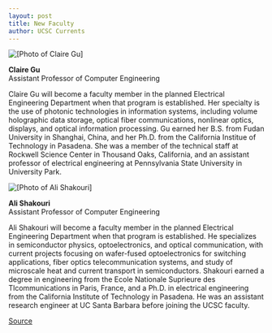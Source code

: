 ```yaml
---
layout: post
title: New Faculty
author: UCSC Currents
---
```


![\[Photo of Claire Gu\]][2]

**Claire Gu**  
Assistant Professor of Computer Engineering

Claire Gu will become a faculty member in the planned Electrical Engineering Department when that program is established. Her specialty is the use of photonic technologies in information systems, including volume holographic data storage, optical fiber communications, nonlinear optics, displays, and optical information processing. Gu earned her B.S. from Fudan University in Shanghai, China, and her Ph.D. from the California Institue of Technology in Pasadena. She was a member of the technical staff at Rockwell Science Center in Thousand Oaks, California, and an assistant professor of electrical engineering at Pennsylvania State University in University Park.

![\[Photo of Ali Shakouri\]][3]

**Ali Shakouri**  
Assistant Professor of Computer Engineering

Ali Shakouri will become a faculty member in the planned Electrical Engineering Department when that program is established. He specializes in semiconductor physics, optoelectronics, and optical communication, with current projects focusing on wafer-fused optoelectronics for switching applications, fiber optics telecommunication systems, and study of microscale heat and current transport in semiconductors. Shakouri earned a degree in engineering from the Ecole Nationale Suprieure des Tlcommunications in Paris, France, and a Ph.D. in electrical engineering from the California Institute of Technology in Pasadena. He was an assistant research engineer at UC Santa Barbara before joining the UCSC faculty.

[2]: http://www1.ucsc.edu/oncampus/currents/98-99/art/gu_claire.72.gif
[3]: http://www1.ucsc.edu/oncampus/currents/98-99/art/shakouri_ali.300.jpg

[Source](http://www1.ucsc.edu/oncampus/currents/98-99/09-28/newfac.htm "Permalink to New Faculty: 09-28-98")
